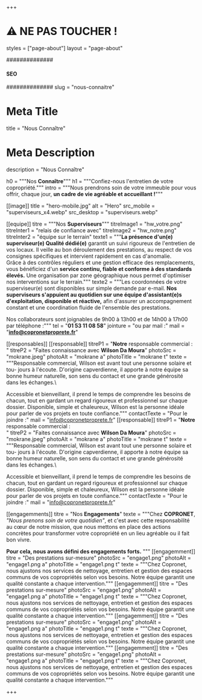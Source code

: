 +++
# ⚠️ NE PAS TOUCHER !
styles = ["page-about"]
layout = "page-about"

##############
####  SEO ####
##############
slug = "nous-connaitre"
# Meta Title
title = "Nous Connaître"
# Meta Description
description = "Nous Connaître"


h0 = """Nos **Connaître**"""
h1 = """Confiez-nous l'entretien de votre copropriété."""
intro = """Nous prendrons soin de votre immeuble pour vous offrir, chaque jour, **un cadre de vie agréable et accueillant !**"""

[[image]]
title = "hero-mobile.jpg"
alt = "Hero"
src_mobile = "superviseurs_x4.webp"
src_desktop = "superviseurs.webp"

[[equipe]]
titre = """Nos **Superviseurs**"""
titreImage1 = "hw_votre.png"
titreInter1 = "relais de confiance avec"
titreImage2 = "hw_notre.png"
titreInter2 = "équipe sur le terrain"
texte1 = """**La présence d'un(e) superviseur(e) Qualité dédié(e)** garantit un suivi rigoureux de l'entretien de vos locaux.
Il veille au bon déroulement des prestations, au respect de vos consignes spécifiques et intervient rapidement en cas d'anomalie.<br>
Grâce à des contrôles réguliers et une gestion efficace des remplacements, vous bénéficiez d'un **service continu, fiable et conforme à des standards élevés.**
Une organisation par zone géographique nous permet d'optimiser nos interventions sur le terrain."""
texte2 = """Les coordonnées de votre superviseur(e) sont disponibles sur simple demande par e-mail. **Nos superviseurs s'appuient au quotidien sur une équipe d'assistant(e)s d'exploitation, disponible et réactive,** afin d'assurer un accompagnement constant et une coordination fluide de l'ensemble des prestations.

Nos collaborateurs sont joignables de 9h00 à 13h00 et de 14h00 à 17h00 par téléphone&nbsp;:"""
tel = "**01 53 11 08 58**"
jointure = "ou par mail&nbsp;:"
mail = "**info@copronetproprete.fr**"

[[responsables]]
[[responsable]]
titreP1 = "**Notre** responsable commercial :<br>"
titreP2 = "Faites connaissance avec **Wilson Da Moura**"
photoSrc = "mokrane.jpeg"
photoAlt = "mokrane a"
photoTitle = "mokrane t"
texte = """Responsable commercial, Wilson est avant tout une personne solaire et tou- jours à l'écoute. D'origine capverdienne, il apporte à notre équipe sa bonne humeur naturelle, son sens du contact et une grande générosité dans les échanges.\

Accessible et bienveillant, il prend le temps de comprendre les besoins de chacun, tout en gardant un regard rigoureux et professionnel sur chaque dossier. Disponible, simple et chaleureux, Wilson est la personne idéale pour parler de vos projets en toute confiance."""
contactTexte = "Pour le joindre :"
mail = "info@copronetproprete.fr"
[[responsable]]
titreP1 = "**Notre** responsable commercial :<br>"
titreP2 = "Faites connaissance avec **Wilson Da Moura**"
photoSrc = "mokrane.jpeg"
photoAlt = "mokrane a"
photoTitle = "mokrane t"
texte = """Responsable commercial, Wilson est avant tout une personne solaire et tou- jours à l'écoute. D'origine capverdienne, il apporte à notre équipe sa bonne humeur naturelle, son sens du contact et une grande générosité dans les échanges.\

Accessible et bienveillant, il prend le temps de comprendre les besoins de chacun, tout en gardant un regard rigoureux et professionnel sur chaque dossier. Disponible, simple et chaleureux, Wilson est la personne idéale pour parler de vos projets en toute confiance."""
contactTexte = "Pour le joindre :"
mail = "info@copronetproprete.fr"

[[engagemments]]
titre = "Nos **Engagements**"
texte = """Chez **COPRONET**, *"Nous prenons soin de votre quotidien"*, et c'est avec cette responsabilité au cœur de notre mission, que nous mettons en place des actions concrètes pour transformer votre copropriété en un lieu agréable ou il fait bon vivre.

**Pour cela, nous avons défini des engagements forts.**
"""
[[engagemment]]
titre = "Des prestations sur-mesure"
photoSrc = "engage1.png"
photoAlt = "engage1.png a"
photoTitle = "engage1.png t"
texte = """Chez Copronet, nous ajustons nos services de nettoyage, entretien et gestion des espaces communs de vos copropriétés selon vos besoins. Notre équipe garantit une qualité constante a chaque intervention."""
[[engagemment]]
titre = "Des prestations sur-mesure"
photoSrc = "engage1.png"
photoAlt = "engage1.png a"
photoTitle = "engage1.png t"
texte = """Chez Copronet, nous ajustons nos services de nettoyage, entretien et gestion des espaces communs de vos copropriétés selon vos besoins. Notre équipe garantit une qualité constante a chaque intervention."""
[[engagemment]]
titre = "Des prestations sur-mesure"
photoSrc = "engage1.png"
photoAlt = "engage1.png a"
photoTitle = "engage1.png t"
texte = """Chez Copronet, nous ajustons nos services de nettoyage, entretien et gestion des espaces communs de vos copropriétés selon vos besoins. Notre équipe garantit une qualité constante a chaque intervention."""
[[engagemment]]
titre = "Des prestations sur-mesure"
photoSrc = "engage1.png"
photoAlt = "engage1.png a"
photoTitle = "engage1.png t"
texte = """Chez Copronet, nous ajustons nos services de nettoyage, entretien et gestion des espaces communs de vos copropriétés selon vos besoins. Notre équipe garantit une qualité constante a chaque intervention."""

+++
